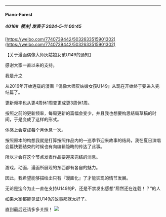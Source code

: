 ﻿
*****

####  Piano-Forest  
##### 4016#         楼主| 发表于 2024-5-11 00:45

[https://weibo.com/7740739442/5032633515901302](https://weibo.com/7740739442/5032633515901302)

【关于漫画偶像大师灰姑娘女孩U149的通知】

感谢大家一直以来的支持。

我是廾之

从2016年开始连载的漫画『偶像大师灰姑娘女孩U149』从现在开始终于要进入完结篇了。

更新频率也从更4周休1周变更成更3周休1周。

按照之前的更新频率，每周更新的篇幅会变少，并且我也想要构思结局草稿的时间，于是变成了这样的形式。

体感上会变成每个月休息一次。

按照原本的构想我就是打算按照作品内的一巡季节迎来故事的结局，我在夏日演唱会篇快要结束的时候也有向编辑隐晦的传达了此事。

所以才会在这个节点发表作品要迎来完结的消息。

游戏，动画，漫画所展现的东西都有各自的魅力。

因此，我希望能够描绘出只有『漫画化』了才能实现的情节发展。

无论是迄今为止一直在支持U149的P，还是不禁发出感想“居然还在连载！？”的人

如果大家都能见证U149的故事那就太好了。

直到最后还请多多关照！
<img src="https://p.sda1.dev/17/a2b85a898694b1000fb0d71e90c867c3/20240510_231618.jpg" referrerpolicy="no-referrer">

